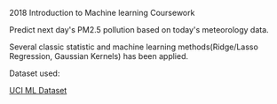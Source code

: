 2018 Introduction to Machine learning Coursework

Predict next day's PM2.5 pollution based on today's meteorology data.

Several classic statistic and machine learning methods(Ridge/Lasso Regression, Gaussian Kernels) has been applied.

Dataset used:

[UCI ML Dataset](https://archive.ics.uci.edu/ml/datasets/Beijing+PM2.5+Data)
